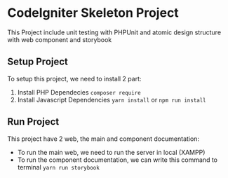 # CodeIgniter Skeleton Project
This Project include unit testing with PHPUnit and atomic design structure with web component and storybook

## Setup Project
To setup this project, we need to install 2 part:
1. Install PHP Dependecies
`composer require`
2. Install Javascript Dependencies
`yarn install` or `npm run install`

## Run Project
This project have 2 web, the main and component documentation:
- To run the main web, we need to run the server in local (XAMPP)
- To run the component documentation, we can write this command to terminal `yarn run storybook`
